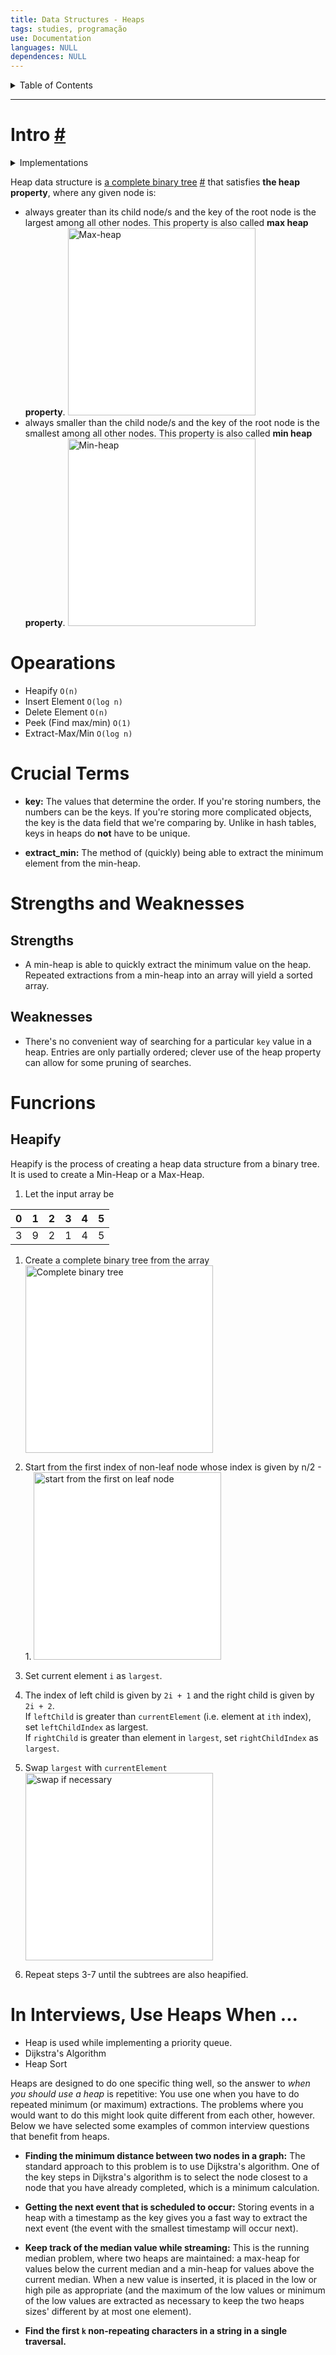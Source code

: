 ```yaml
---
title: Data Structures - Heaps
tags: studies, programação
use: Documentation
languages: NULL
dependences: NULL
---
```


<details> <summary>Table of Contents</summary>

- [Intro #](#intro-)
- [Opearations](#opearations)
- [Crucial Terms](#crucial-terms)
- [Strengths and Weaknesses](#strengths-and-weaknesses)
	- [Strengths](#strengths)
	- [Weaknesses](#weaknesses)
- [Funcrions](#funcrions)
	- [Heapify](#heapify)
- [In Interviews, Use Heaps When ...](#in-interviews-use-heaps-when-)

</details>

---

# Intro [#](https://www.techtarget.com/whatis/definition/heap)

<details> <summary>Implementations</summary>

[`C`](../C/heap_implementation.md) | [`Python`](../PYTHON/heap_implementation.md) | [`JavaScript`](../Front_End/JS/heap_implementation.md)

</details>

Heap data structure is [a complete binary tree](#binary-tree) [#](https://www.programiz.com/dsa/complete-binary-tree) that satisfies **the heap property**, where any given node is:

-   always greater than its child node/s and the key of the root node is the largest among all other nodes. This property is also called **max heap property**.
	<img src="https://www.programiz.com/sites/tutorial2program/files/maxheap_1.png" alt="Max-heap" style="background-color:white" width="300">
-   always smaller than the child node/s and the key of the root node is the smallest among all other nodes. This property is also called **min heap property**.
	<img src="https://www.programiz.com/sites/tutorial2program/files/minheap_0.png" alt="Min-heap" style="background-color:white" width="300">

# Opearations

- Heapify `O(n)`
- Insert Element `O(log n)`
- Delete Element `O(n)`
- Peek (Find max/min) `O(1)`
- Extract-Max/Min `O(log n)`

# Crucial Terms

-   **key:** The values that determine the order. If you're storing numbers, the numbers can be the keys. If you're storing more complicated objects, the key is the data field that we're comparing by. Unlike in hash tables, keys in heaps do **not** have to be unique.

-   **extract\_min:** The method of (quickly) being able to extract the minimum element from the min-heap.

# Strengths and Weaknesses

## Strengths

-   A min-heap is able to quickly extract the minimum value on the heap. Repeated extractions from a min-heap into an array will yield a sorted array.
    

## Weaknesses

-   There's no convenient way of searching for a particular `key` value in a heap. Entries are only partially ordered; clever use of the heap property can allow for some pruning of searches.
    

# Funcrions

## Heapify

Heapify is the process of creating a heap data structure from a binary tree. It is used to create a Min-Heap or a Max-Heap.

1. Let the input array be

| 0   | 1   | 2   | 3   | 4   | 5   |
| --- | --- | --- | --- | --- | --- |
| 3   | 9   | 2   | 1   | 4   | 5   |

1. Create a complete binary tree from the array
	<img src="https://www.programiz.com/sites/tutorial2program/files/completebt-1_0.png" alt="Complete binary tree" style="background-color:white" width="300">
	
2. Start from the first index of non-leaf node whose index is given by n/2 - 1.
	<img src="https://www.programiz.com/sites/tutorial2program/files/start_1.png" alt="start from the first on leaf node" style="background-color:white" width="300">

4.   Set current element `i` as `largest`.

5.   The index of left child is given by `2i + 1` and the right child is given by `2i + 2`.  
    If `leftChild` is greater than `currentElement` (i.e. element at `ith` index), set `leftChildIndex` as largest.  
    If `rightChild` is greater than element in `largest`, set `rightChildIndex` as `largest`.

6.   Swap `largest` with `currentElement`
	<img src="https://www.programiz.com/sites/tutorial2program/files/swap_1.png" alt="swap if necessary" style="background-color:white" width="300">

7.   Repeat steps 3-7 until the subtrees are also heapified.

# In Interviews, Use Heaps When ...

- Heap is used while implementing a priority queue.
- Dijkstra's Algorithm
- Heap Sort

Heaps are designed to do one specific thing well, so the answer to _when you should use a heap_ is repetitive: You use one when you have to do repeated minimum (or maximum) extractions. The problems where you would want to do this might look quite different from each other, however. Below we have selected some examples of common interview questions that benefit from heaps.

-   **Finding the minimum distance between two nodes in a graph:** The standard approach to this problem is to use Dijkstra's algorithm. One of the key steps in Dijkstra's algorithm is to select the node closest to a node that you have already completed, which is a minimum calculation.

-   **Getting the next event that is scheduled to occur:** Storing events in a heap with a timestamp as the key gives you a fast way to extract the next event (the event with the smallest timestamp will occur next).

-   **Keep track of the median value while streaming:** This is the running median problem, where two heaps are maintained: a max-heap for values below the current median and a min-heap for values above the current median. When a new value is inserted, it is placed in the low or high pile as appropriate (and the maximum of the low values or minimum of the low values are extracted as necessary to keep the two heaps sizes' different by at most one element).

-   **Find the first `k` non-repeating characters in a string in a single traversal.**
